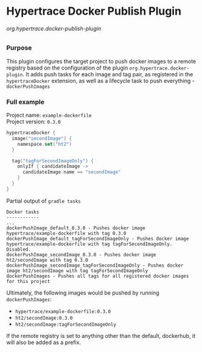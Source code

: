# Hypertrace Docker Publish Plugin
###### org.hypertrace.docker-publish-plugin

### Purpose
This plugin configures the target project to push docker images to a remote registry
based on the configuration of the plugin `org.hypertrace.docker-plugin`. It adds push tasks
for each image and tag pair, as registered in the `hypertraceDocker` extension, as well as a lifecycle task to push 
everything - `dockerPushImages`

### Full example
Project name: `example-dockerfile`  
Project version: `0.3.0`

```kotlin
hypertraceDocker {
  image("secondImage") {
    namespace.set("ht2")
  }

  tag("tagForSecondImageOnly") {
    onlyIf { candidateImage ->
      candidateImage.name == "secondImage"
    }
  }
}
```

Partial output of `gradle tasks`
```
Docker tasks
------------
...
dockerPushImage_default_0.3.0 - Pushes docker image hypertrace/example-dockerfile with tag 0.3.0
dockerPushImage_default_tagForSecondImageOnly - Pushes docker image hypertrace/example-dockerfile with tag tagForSecondImageOnly. Disabled.
dockerPushImage_secondImage_0.3.0 - Pushes docker image ht2/secondImage with tag 0.3.0
dockerPushImage_secondImage_tagForSecondImageOnly - Pushes docker image ht2/secondImage with tag tagForSecondImageOnly
dockerPushImages - Pushes all tags for all registered docker images for this project
```

Ultimately, the following images would be pushed by running `dockerPushImages`:

- `hypertrace/example-dockerfile:0.3.0`
- `ht2/secondImage:0.3.0`
- `ht2/secondImage:tagForSecondImageOnly`

If the remote registry is set to anything other than the default, dockerhub, it will also be added as
a prefix.